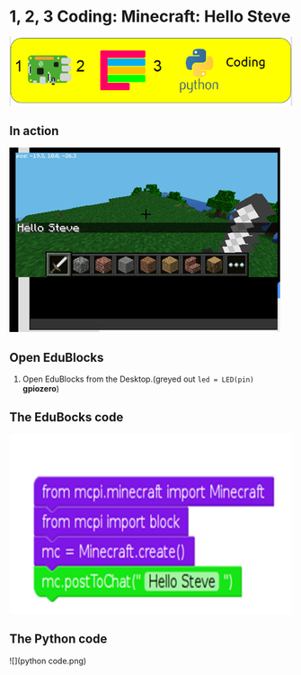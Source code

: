 # 1, 2, 3 Coding: Minecraft: Hello Steve
![](123cc2.png)

## In action
![](Minecraft.png)
## Open EduBlocks

1. Open EduBlocks from the Desktop.(greyed out `led = LED(pin)` **gpiozero**)

## The EduBocks code
![](code.png)

## The Python code
![](python code.png)
